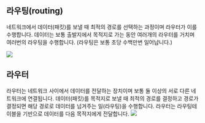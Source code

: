 ## 라우팅(routing)
네트워크에서 데이터(패킷)를 보낼 때 최적의 경로를 선택하는 과정이며 라우터가 이를 수행합니다. 데이터는 보통 출발지에서 목적지로 가는 동안 여러개의 라우터를 거치며 여러번의 라우팅을 수행합니다. (라우팅은 보통 초당 수백만번 일어납니다.)

![](https://velog.velcdn.com/images/cjllee/post/bcda3436-e0ac-4df3-baf1-5684a070d3a6/image.png)

## 라우터
라우터는 네트워크 사이에서 데이터를 전달하는 장치이며 보통 둘 이상의 서로 다른 네트워크에 연결됩니다. 데이터(패킷)를 목적지로 보낼 때 최적의 경로를 결정하고 경로가 결정되면 해당 경로로 데이터를 넘겨주는 일(라우팅)을 수행합니다. 라우터는 라우팅테이블을 기반으로 데이터를 다음 목적지에게 전달합니다.
![](https://velog.velcdn.com/images/cjllee/post/e0beaa15-4680-486a-99e6-106947a8c733/image.png)
